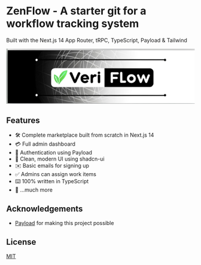 # ZenFlow - A starter git for a workflow tracking system

Built with the Next.js 14 App Router, tRPC, TypeScript, Payload & Tailwind

![Project Image](https://github.com/jhighman/zen-flow/blob/main/public/thumbnail.jpg)

## Features

- 🛠️ Complete marketplace built from scratch in Next.js 14
- 💳 Full admin dashboard
- 🔑 Authentication using Payload
- 🌟 Clean, modern UI using shadcn-ui
- ✉️ Basic emails for signing up 
- ✅ Admins can assign work items
- ⌨️ 100% written in TypeScript
- 🎁 ...much more

## Acknowledgements

- [Payload](https://link.joshtriedcoding.com/payload) for making this project possible

## License

[MIT](https://choosealicense.com/licenses/mit/)
